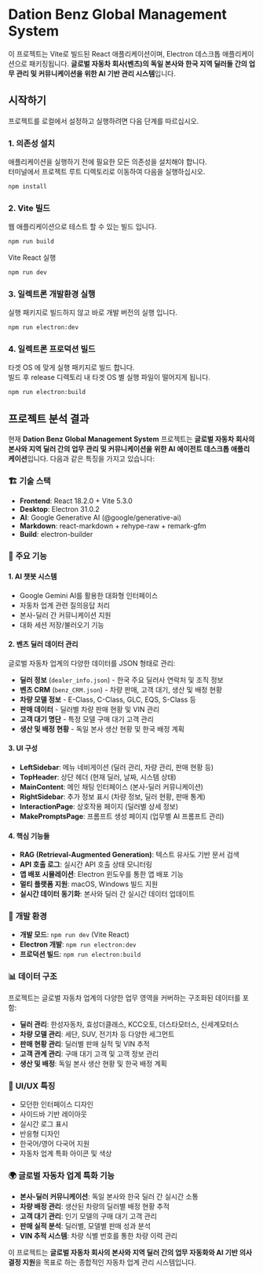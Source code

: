 # Dation Benz Global Management System

이 프로젝트는 Vite로 빌드된 React 애플리케이션이며, Electron 데스크톱 애플리케이션으로 패키징됩니다. **글로벌 자동차 회사(벤츠)의 독일 본사와 한국 지역 딜러들 간의 업무 관리 및 커뮤니케이션을 위한 AI 기반 관리 시스템**입니다.
<br>

## 시작하기

프로젝트를 로컬에서 설정하고 실행하려면 다음 단계를 따르십시오.<br>

### 1. 의존성 설치

애플리케이션을 실행하기 전에 필요한 모든 의존성을 설치해야 합니다.<br>
터미널에서 프로젝트 루트 디렉토리로 이동하여 다음을 실행하십시오.<br>
```bash
npm install
```

### 2. Vite 빌드

웹 애플리케이션으로 테스트 할 수 있는 빌드 입니다.<br>
```bash
npm run build
```
Vite React 실행<br>
```bash
npm run dev
```

### 3. 일렉트론 개발환경 실행

실행 패키지로 빌드하지 않고 바로 개발 버전의 실행 입니다.<br>
```bash
npm run electron:dev
```

### 4. 일렉트론 프로덕션 빌드

타겟 OS 에 맞게 실행 패키지로 빌드 합니다.<br>
빌드 후 release 디렉토리 내 타겟 OS 별 실행 파일이 떨어지게 됩니다.<br>
```bash
npm run electron:build
```

## 프로젝트 분석 결과

현재 **Dation Benz Global Management System** 프로젝트는 **글로벌 자동차 회사의 본사와 지역 딜러 간의 업무 관리 및 커뮤니케이션을 위한 AI 에이전트 데스크톱 애플리케이션**입니다. 다음과 같은 특징을 가지고 있습니다:

### 🏗️ **기술 스택**
- **Frontend**: React 18.2.0 + Vite 5.3.0
- **Desktop**: Electron 31.0.2
- **AI**: Google Generative AI (@google/generative-ai)
- **Markdown**: react-markdown + rehype-raw + remark-gfm
- **Build**: electron-builder

### 🚗 **주요 기능**

#### 1. **AI 챗봇 시스템**
- Google Gemini AI를 활용한 대화형 인터페이스
- 자동차 업계 관련 질의응답 처리
- 본사-딜러 간 커뮤니케이션 지원
- 대화 세션 저장/불러오기 기능

#### 2. **벤츠 딜러 데이터 관리**
글로벌 자동차 업계의 다양한 데이터를 JSON 형태로 관리:
- **딜러 정보** (`dealer_info.json`) - 한국 주요 딜러사 연락처 및 조직 정보
- **벤츠 CRM** (`benz_CRM.json`) - 차량 판매, 고객 대기, 생산 및 배정 현황
- **차량 모델 정보** - E-Class, C-Class, GLC, EQS, S-Class 등
- **판매 데이터** - 딜러별 차량 판매 현황 및 VIN 관리
- **고객 대기 명단** - 특정 모델 구매 대기 고객 관리
- **생산 및 배정 현황** - 독일 본사 생산 현황 및 한국 배정 계획

#### 3. **UI 구성**
- **LeftSidebar**: 메뉴 네비게이션 (딜러 관리, 차량 관리, 판매 현황 등)
- **TopHeader**: 상단 헤더 (현재 딜러, 날짜, 시스템 상태)
- **MainContent**: 메인 채팅 인터페이스 (본사-딜러 커뮤니케이션)
- **RightSidebar**: 추가 정보 표시 (차량 정보, 딜러 현황, 판매 통계)
- **InteractionPage**: 상호작용 페이지 (딜러별 상세 정보)
- **MakePromptsPage**: 프롬프트 생성 페이지 (업무별 AI 프롬프트 관리)

#### 4. **핵심 기능들**
- **RAG (Retrieval-Augmented Generation)**: 텍스트 유사도 기반 문서 검색
- **API 호출 로그**: 실시간 API 호출 상태 모니터링
- **앱 배포 시뮬레이션**: Electron 윈도우를 통한 앱 배포 기능
- **멀티 플랫폼 지원**: macOS, Windows 빌드 지원
- **실시간 데이터 동기화**: 본사와 딜러 간 실시간 데이터 업데이트

### 🏢 **개발 환경**
- **개발 모드**: `npm run dev` (Vite React)
- **Electron 개발**: `npm run electron:dev`
- **프로덕션 빌드**: `npm run electron:build`

### 📊 **데이터 구조**
프로젝트는 글로벌 자동차 업계의 다양한 업무 영역을 커버하는 구조화된 데이터를 포함:
- **딜러 관리**: 한성자동차, 효성더클래스, KCC오토, 더스타모터스, 신세계모터스
- **차량 모델 관리**: 세단, SUV, 전기차 등 다양한 세그먼트
- **판매 현황 관리**: 딜러별 판매 실적 및 VIN 추적
- **고객 관계 관리**: 구매 대기 고객 및 고객 정보 관리
- **생산 및 배정**: 독일 본사 생산 현황 및 한국 배정 계획

### 🎨 **UI/UX 특징**
- 모던한 인터페이스 디자인
- 사이드바 기반 레이아웃
- 실시간 로그 표시
- 반응형 디자인
- 한국어/영어 다국어 지원
- 자동차 업계 특화 아이콘 및 색상

### 🌍 **글로벌 자동차 업계 특화 기능**
- **본사-딜러 커뮤니케이션**: 독일 본사와 한국 딜러 간 실시간 소통
- **차량 배정 관리**: 생산된 차량의 딜러별 배정 현황 추적
- **고객 대기 관리**: 인기 모델의 구매 대기 고객 관리
- **판매 실적 분석**: 딜러별, 모델별 판매 성과 분석
- **VIN 추적 시스템**: 차량 식별 번호를 통한 차량 이력 관리

이 프로젝트는 **글로벌 자동차 회사의 본사와 지역 딜러 간의 업무 자동화와 AI 기반 의사결정 지원**을 목표로 하는 종합적인 자동차 업계 관리 시스템입니다.